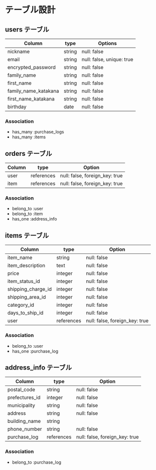 # テーブル設計

## users テーブル

  | Column                | type   | Options                   |
  | --------------------- | ------ | ------------------------- |
  | nickname              | string | null: false               |
  | email                 | string | null: false, unique: true |
  | encrypted_password    | string | null: false               |
  | family_name           | string | null: false               |
  | first_name            | string | null: false               |
  | family_name_katakana  | string | null: false               |
  | first_name_katakana   | string | null: false               |
  | birthday              | date   | null: false               |

  ### Association

  - has_many :purchase_logs
  - has_many :items

  ## orders テーブル

  | Column   | type       | Option                         |
  | -------- | ---------- | ------------------------------ |
  | user     | references | null: false, foreign_key: true |
  | item     | references | null: false, foreign_key: true |

  ### Association

  - belong_to :user
  - belong_to :item
  - has_one :address_info

  ## items テーブル

  | Column              | type        | Option      |
  | ------------------- | ----------- | ----------- |
  | item_name        | string      | null: false |
  | item_description | text        | null: false |
  | price               | integer     | null: false |
  | item_status_id   | integer     | null: false |
  | shipping_charge_id  | integer     | null: false |
  | shipping_area_id    | integer     | null: false |
  | category_id         | integer     | null: false |
  | days_to_ship_id     | integer     | null: false |
  | user                | references  | null: false, foreign_key: true |
  ### Association

  - belong_to :user
  - has_one :purchase_log

  ## address_info テーブル
  | Column         | type       | Option      |
  | -------------- | ---------- | ----------  |
  | postal_code    | string     | null: false |
  | prefectures_id | integer    | null: false |
  | municipality   | string     | null: false |
  | address        | string     | null: false |
  | building_name  | string     |             |
  | phone_number   | string     | null: false |
  | purchase_log   | references | null: false, foreign_key: true |

  ### Association

  - belong_to :purchase_log
